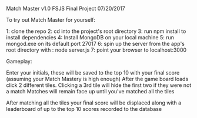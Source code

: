 Match Master v1.0
FSJS Final Project
07/20/2017

To try out Match Master for yourself: 

1: clone the repo
2: cd into the project's root directory
3: run npm install to install dependencies
4: Install MongoDB on your local machine
5: run mongod.exe on its default port 27017
6: spin up the server from the app's root directory with : node server.js
7: point your browser to localhost:3000

Gameplay:

Enter your initials, these will be saved to the top 10 with your final score (assuming your Match Mastery is high enough)
After the game board loads click 2 different tiles. Clicking a 3rd tile will hide the first two if they were not a match
Matches will remain face up until you've matched all the tiles

After matching all the tiles your final score will be displaced along with a leaderboard of up to the top 10 scores recorded to the database